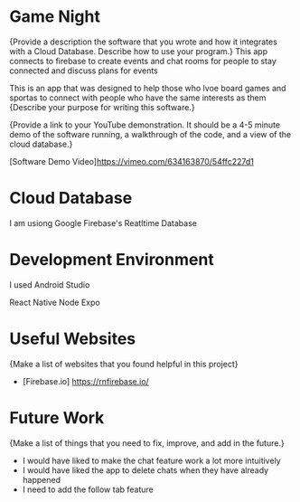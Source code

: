 # Game Night

{Provide a description the software that you wrote and how it integrates with a Cloud Database.  Describe how to use your program.}
This app connects to firebase to create events and chat rooms for people to stay connected and discuss plans for events

This is an app that was designed to help those who lvoe board games and sportas to connect with people who have the same interests as them
{Describe your purpose for writing this software.}

{Provide a link to your YouTube demonstration.  It should be a 4-5 minute demo of the software running, a walkthrough of the code, and a view of the cloud database.}

[Software Demo Video]https://vimeo.com/634163870/54ffc227d1

# Cloud Database

I am usiong Google Firebase's Reatltime Database

# Development Environment

I used Android Studio

React Native
Node
Expo


# Useful Websites

{Make a list of websites that you found helpful in this project}
* [Firebase.io] https://rnfirebase.io/

# Future Work

{Make a list of things that you need to fix, improve, and add in the future.}
* I would have liked to make the chat feature work a lot more intuitively
* I would have liked the app to delete chats when they have already happened
* I need to add the follow tab feature 
